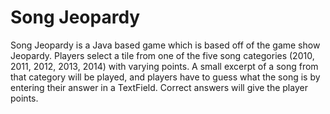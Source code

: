 # Song Jeopardy

Song Jeopardy is a Java based game which is based off of the game show Jeopardy. Players select a tile from one of the five song categories
(2010, 2011, 2012, 2013, 2014) with varying points. A small excerpt of a song from that category will be played, and players have to
guess what the song is by entering their answer in a TextField. Correct answers will give the player points.
